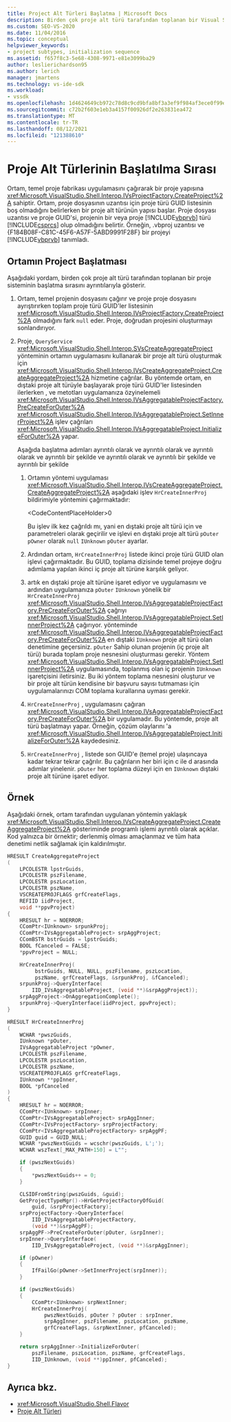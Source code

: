 ```yaml
---
title: Project Alt Türleri Başlatma | Microsoft Docs
description: Birden çok proje alt türü tarafından toplanan bir Visual Studio için bir proje ortamında başlatma sırasını öğrenin.
ms.custom: SEO-VS-2020
ms.date: 11/04/2016
ms.topic: conceptual
helpviewer_keywords:
- project subtypes, initialization sequence
ms.assetid: f657f8c3-5e68-4308-9971-e81e3099ba29
author: leslierichardson95
ms.author: lerich
manager: jmartens
ms.technology: vs-ide-sdk
ms.workload:
- vssdk
ms.openlocfilehash: 1d4624649cb972c78d8c9cd9bfa8bf3a3ef9f984af3ece0f99e1ae354901467a
ms.sourcegitcommit: c72b2f603e1eb3a4157f00926df2e263831ea472
ms.translationtype: MT
ms.contentlocale: tr-TR
ms.lasthandoff: 08/12/2021
ms.locfileid: "121388610"
---
```

# <a name="initialization-sequence-of-project-subtypes"></a>Proje Alt Türlerinin Başlatılma Sırası
Ortam, temel proje fabrikası uygulamasını çağırarak bir proje yapısına <xref:Microsoft.VisualStudio.Shell.Interop.IVsProjectFactory.CreateProject%2A> sahiptir. Ortam, proje dosyasının uzantısı için proje türü GUID listesinin boş olmadığını belirlerken bir proje alt türünün yapısı başlar. Proje dosyası uzantısı ve proje GUID'si, projenin bir veya proje [!INCLUDE[vbprvb](../../code-quality/includes/vbprvb_md.md)] türü [!INCLUDE[csprcs](../../data-tools/includes/csprcs_md.md)] olup olmadığını belirtir. Örneğin, .vbproj uzantısı ve {F184B08F-C81C-45F6-A57F-5ABD9991F28F} bir projeyi [!INCLUDE[vbprvb](../../code-quality/includes/vbprvb_md.md)] tanımladı.

## <a name="environments-initialization-of-project-subtypes"></a>Ortamın Project Başlatması
 Aşağıdaki yordam, birden çok proje alt türü tarafından toplanan bir proje sisteminin başlatma sırasını ayrıntılarıyla gösterir.

1. Ortam, temel projenin dosyasını çağırır ve proje proje dosyasını ayrıştırırken toplam proje türü GUID'ler listesinin <xref:Microsoft.VisualStudio.Shell.Interop.IVsProjectFactory.CreateProject%2A> olmadığını fark `null` eder. Proje, doğrudan projesini oluşturmayı sonlandırıyor.

2. Proje, `QueryService` <xref:Microsoft.VisualStudio.Shell.Interop.SVsCreateAggregateProject> yönteminin ortamın uygulamasını kullanarak bir proje alt türü oluşturmak için <xref:Microsoft.VisualStudio.Shell.Interop.IVsCreateAggregateProject.CreateAggregateProject%2A> hizmetine çağrılar. Bu yöntemde ortam, en dıştaki proje alt türüyle başlayarak proje türü GUID'ler listesinden ilerlerken , ve metotları uygulamanıza özyinelemeli <xref:Microsoft.VisualStudio.Shell.Interop.IVsAggregatableProjectFactory.PreCreateForOuter%2A> <xref:Microsoft.VisualStudio.Shell.Interop.IVsAggregatableProject.SetInnerProject%2A> işlev çağrıları <xref:Microsoft.VisualStudio.Shell.Interop.IVsAggregatableProject.InitializeForOuter%2A> yapar.

     Aşağıda başlatma adımları ayrıntılı olarak ve ayrıntılı olarak ve ayrıntılı olarak ve ayrıntılı bir şekilde ve ayrıntılı olarak ve ayrıntılı bir şekilde ve ayrıntılı bir şekilde

    1. Ortamın yöntemi uygulaması <xref:Microsoft.VisualStudio.Shell.Interop.IVsCreateAggregateProject.CreateAggregateProject%2A> aşağıdaki işlev `HrCreateInnerProj` bildirimiyle yöntemini çağırmaktadır:

         \<CodeContentPlaceHolder>0</CodeContentPlaceHolder>

         Bu işlev ilk kez çağrıldı mı, yani en dıştaki proje alt türü için ve parametreleri olarak geçirilir ve işlevi en dıştaki proje alt türü `pOuter` `pOwner` olarak `null` `IUnknown` `pOuter` ayarlar.

    2. Ardından ortam, `HrCreateInnerProj` listede ikinci proje türü GUID olan işlevi çağırmaktadır. Bu GUID, toplama dizisinde temel projeye doğru adımlama yapılan ikinci iç proje alt türüne karşılık geliyor.

    3. artık en dıştaki proje alt türüne işaret ediyor ve uygulamasını ve ardından uygulamanıza `pOuter` `IUnknown` yönelik bir `HrCreateInnerProj` <xref:Microsoft.VisualStudio.Shell.Interop.IVsAggregatableProjectFactory.PreCreateForOuter%2A> çağrıyı <xref:Microsoft.VisualStudio.Shell.Interop.IVsAggregatableProject.SetInnerProject%2A> çağırıyor. yönteminde <xref:Microsoft.VisualStudio.Shell.Interop.IVsAggregatableProjectFactory.PreCreateForOuter%2A> en dıştaki `IUnknown` proje alt türü olan denetimine geçersiniz. `pOuter` Sahip olunan projenin (iç proje alt türü) burada toplam proje nesnesini oluşturması gerekir. Yöntem <xref:Microsoft.VisualStudio.Shell.Interop.IVsAggregatableProject.SetInnerProject%2A> uygulamasında, toplanmış olan iç projenin `IUnknown` işaretçisini iletirsiniz. Bu iki yöntem toplama nesnesini oluşturur ve bir proje alt türün kendisine bir başvuru sayısı tutmaması için uygulamalarınızı COM toplama kurallarına uyması gerekir.

    4. `HrCreateInnerProj` , uygulamasını çağıran <xref:Microsoft.VisualStudio.Shell.Interop.IVsAggregatableProjectFactory.PreCreateForOuter%2A> bir uygulamadır. Bu yöntemde, proje alt türü başlatmayı yapar. Örneğin, çözüm olaylarını 'a <xref:Microsoft.VisualStudio.Shell.Interop.IVsAggregatableProject.InitializeForOuter%2A> kaydedesiniz.

    5. `HrCreateInnerProj` , listede son GUID'e (temel proje) ulaşıncaya kadar tekrar tekrar çağrılır. Bu çağrıların her biri için c ile d arasında adımlar yinelenir. `pOuter` her toplama düzeyi için en `IUnknown` dıştaki proje alt türüne işaret ediyor.

## <a name="example"></a>Örnek

Aşağıdaki örnek, ortam tarafından uygulanan yöntemin yaklaşık <xref:Microsoft.VisualStudio.Shell.Interop.IVsCreateAggregateProject.CreateAggregateProject%2A> gösteriminde programlı işlemi ayrıntılı olarak açıklar. Kod yalnızca bir örnektir; derlenmiş olması amaçlanmaz ve tüm hata denetimi netlik sağlamak için kaldırılmıştır.

```cpp
HRESULT CreateAggregateProject
(
    LPCOLESTR lpstrGuids,
    LPCOLESTR pszFilename,
    LPCOLESTR pszLocation,
    LPCOLESTR pszName,
    VSCREATEPROJFLAGS grfCreateFlags,
    REFIID iidProject,
    void **ppvProject)
{
    HRESULT hr = NOERROR;
    CComPtr<IUnknown> srpunkProj;
    CComPtr<IVsAggregatableProject> srpAggProject;
    CComBSTR bstrGuids = lpstrGuids;
    BOOL fCanceled = FALSE;
    *ppvProject = NULL;

    HrCreateInnerProj(
         bstrGuids, NULL, NULL, pszFilename, pszLocation,
         pszName, grfCreateFlags, &srpunkProj, &fCanceled);
    srpunkProj->QueryInterface(
        IID_IVsAggregatableProject, (void **)&srpAggProject));
    srpAggProject->OnAggregationComplete();
    srpunkProj->QueryInterface(iidProject, ppvProject);
}

HRESULT HrCreateInnerProj
(
    WCHAR *pwszGuids,
    IUnknown *pOuter,
    IVsAggregatableProject *pOwner,
    LPCOLESTR pszFilename,
    LPCOLESTR pszLocation,
    LPCOLESTR pszName,
    VSCREATEPROJFLAGS grfCreateFlags,
    IUnknown **ppInner,
    BOOL *pfCanceled
)
{
    HRESULT hr = NOERROR;
    CComPtr<IUnknown> srpInner;
    CComPtr<IVsAggregatableProject> srpAggInner;
    CComPtr<IVsProjectFactory> srpProjectFactory;
    CComPtr<IVsAggregatableProjectFactory> srpAggPF;
    GUID guid = GUID_NULL;
    WCHAR *pwszNextGuids = wcschr(pwszGuids, L';');
    WCHAR wszText[_MAX_PATH+150] = L"";

    if (pwszNextGuids)
    {
        *pwszNextGuids++ = 0;
    }

    CLSIDFromString(pwszGuids, &guid);
    GetProjectTypeMgr()->HrGetProjectFactoryOfGuid(
        guid, &srpProjectFactory);
    srpProjectFactory->QueryInterface(
        IID_IVsAggregatableProjectFactory,
        (void **)&srpAggPF);
    srpAggPF->PreCreateForOuter(pOuter, &srpInner);
    srpInner->QueryInterface(
        IID_IVsAggregatableProject, (void **)&srpAggInner);

    if (pOwner)
    {
        IfFailGo(pOwner->SetInnerProject(srpInner));
    }

    if (pwszNextGuids)
    {
        CComPtr<IUnknown> srpNextInner;
        HrCreateInnerProj(
            pwszNextGuids, pOuter ? pOuter : srpInner,
            srpAggInner, pszFilename, pszLocation, pszName,
            grfCreateFlags, &srpNextInner, pfCanceled);
    }

    return srpAggInner->InitializeForOuter(
        pszFilename, pszLocation, pszName, grfCreateFlags,
        IID_IUnknown, (void **)ppInner, pfCanceled);
}
```

## <a name="see-also"></a>Ayrıca bkz.

- <xref:Microsoft.VisualStudio.Shell.Flavor>
- [Proje Alt Türleri](../../extensibility/internals/project-subtypes.md)

